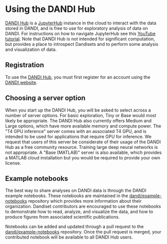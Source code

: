 # Using the DANDI Hub

[DANDI Hub](http://hub.dandiarchive.org) is a [JupyterHub](https://jupyterhub.readthedocs.io) instance in the cloud to interact with the data stored in DANDI, and is free to use for exploratory analysis of data on DANDI.
For instructions on how to navigate JupyterHub see this [YouTube tutorial](https://www.youtube.com/watch?v=5pf0_bpNbkw&t=09m20s).
Note that DANDI Hub is not intended for significant computation, but provides a place to introspect Dandisets and to perform some analysis and visualization of data.

## Registration

To use the [DANDI Hub](http://hub.dandiarchive.org), you must first register for an account using the [DANDI website](http://dandiarchive.org).

## Choosing a server option

When you start up the DANDI Hub, you will be asked to select across a number of server options.
For basic exploration, Tiny or Base would most likely be appropriate.
The DANDI Hub also currently offers Medium and Large options, which have more available memory and compute power.
The "T4 GPU inference" server comes with an associated T4 GPU, and is intended to be used for applications that require GPU for inference.
We request that users of this server be considerate of their usage of the DANDI Hub as a free community resource.
Training large deep neural networks is not appropriate.
A "Base (MATLAB)" server is also available, which provides a MATLAB cloud installation but you would be required to provide your own license.

## Example notebooks

The best way to share analyses on DANDI data is through the DANDI example notebooks.
These notebooks are maintained in the [dandi/example-notebooks](https://github.com/dandi/example-notebooks) repository which provides more information about their organization.
Dandiset contributors are encouraged to use these notebooks to demonstrate how to read, analyze, and visualize the data, and how to produce figures from associated scientific publications.

Notebooks can be added and updated through a pull request to the [dandi/example-notebooks](https://github.com/dandi/example-notebooks) repository.
Once the pull request is merged, your contributed notebook will be available to all DANDI Hub users.